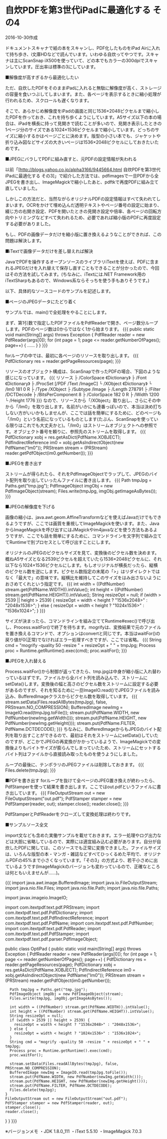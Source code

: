 # 自炊PDFを第3世代iPadに最適化する その4

2016-10-30作成

ドキュメントスキャナで紙の本をスキャンし、PDF化したものをiPad Airに入れて持ち歩き、i文庫HDなどで読んでいます。いわゆる自炊ってやつです。スキャナは主にScanSnap iX500を使っていて、どの本でもカラーの300dpiでスキャンしています。圧出率は標準の3にしています。

■解像度が高すぎるから最適化したい

ただ、自炊したPDFをそのままiPadに入れると無駄に解像度が高く、ストレージの容量を食いつぶしてしまいます。また、各ページを表示するときに縮小処理が行われるため、スクロールも遅くなります。

そこで、あらかじめ解像度をiPadの画面と同じ1536×2048ピクセルまで縮小したPDFを作っておき、これを持ち歩くようにしています。A5サイズ以下の本の場合は、iPadを横長に持って見開きで読むことが多いので、見開き表示したときの1ページ分のサイズである1024×1536ピクセルまで縮小しています。どっちのサイズに縮小するかはページごとに決めます。版型の小さい本でも、ジャケットや折り込み図などサイズの大きいページは1536×2048ピクセルにしておきたいためです。

■JPEGにバラしてPDFに組み直すと、元PDFの設定情報が失われる

以前「[http://blogs.yahoo.co.jp/alpha3166/9445664.html 自炊PDFを第3世代iPadに最適化する その3]」で紹介した方法では、pdfimagesで一旦PDFから全JPEGを書き出し、ImageMagickで縮小したあと、pdftkで再度PDFに組み立て直していました。

しかしこの方法だと、当然ながらオリジナルPDFの設定情報はすべて失われてしまいます。OCRをかけて埋め込んだ透明テキストやページ番号の設定に始まり、綴じ方の右開き設定、PDFを開いたときの見開き設定や倍率、各ページの回転方向やトリミングなどすべて失われるため、必要であれば縮小版のPDFに再度設定する必要がありました。

もし、PDFの画像データだけを縮小版に置き換えるようなことができれば、この問題は解決します。

■iTextで画像データだけを差し替えれば解決

JavaでPDFを操作するオープンソースのライブラリiTextを使えば、PDFに含まれるJPEGだけを入れ替えて保存し直すこともできることが分かったので、今回はその方法を試してみます。(ちなみに、iTextには.NET Framework用のiTextSharpもあるので、Windows系ならそっちを使う手もありそうです。)

以下、具体的なソースコードのサンプルを記述します。

■ページのJPEGデータにたどり着く

サンプルでは、main()で全処理をやることにします。

まず、第1引数で指定したPDFファイルをPdfReaderで開き、ページ数分ループします。PDFのページ数は0からではなく1から始まります。
{{{
  public static void main(String[] args) throws Exception {
    PdfReader reader = new PdfReader(args[0]);
    for (int page = 1; page <= reader.getNumberOfPages(); page++) {
      ……
    }
  }
}}}

forループの中では、最初に各ページのリソースを取り出します。
{{{
      PdfDictionary res = reader.getPageResources(page);
}}}

リソースのオブジェクト構成は、ScanSnapで作ったPDFの場合、下図のような感じになっています。
{{{
リソース
├ /ColorSpace 《Dictionary》
├ /Font 《Dictionary》
├ /ProcSet [/PDF /Text /ImageC]
└ /XObject 《Dictionary》
    └ /Im0 181 0 R
        ├ /Type /XObject
        ├ /Subtype /Image
        ├ /Length 278791
        ├ /Filter /DCTDecode
        ├ /BitsPerComponent 8
        ├ /ColorSpace 182 0 R
        ├ /Width 1200
        └ /Height 1776
}}}
なので、リソースから「/XObject」取り出し、さらにその中から「/Im0」を取り出します。名前がいかにも連番っぽいので、本当は決め打ちしない方がいいかもしませんが、ここでは話を簡単にするために、どのページも「/Im0」という名前になっているものとします(たぶん、ScanSnapを使っている限りはこれでも大丈夫かと)。「/Im0」はストリームオブジェクトへの参照です。オブジェクト番号を頼りに、参照先のストリームを取得します。
{{{
      PdfDictionary xobj = res.getAsDict(PdfName.XOBJECT);
      PdfIndirectReference im0 = xobj.getAsIndirectObject(new PdfName("Im0"));
      PRStream stream = (PRStream) reader.getPdfObject(im0.getNumber());
}}}

■JPEGを書き出す

ストリームが得られたら、それをPdfImageObjectでラップして、JPEGのバイト配列を取り出していったんファイルに書き出します。
{{{
      Path tmpJpg = Paths.get("tmp.jpg");
      PdfImageObject imgObj = new PdfImageObject(stream);
      Files.write(tmpJpg, imgObj.getImageAsBytes());
}}}

■JPEGの解像度を下げる

画像の縮小は、java.awt.geom.AffineTransformなどを使えばJavaだけでもできるようですが、ここでは画質を重視してImageMagickを使います。また、JavaからImageMagickを呼び出すにはJMagickやim4javaなどを使う方法もあるようですが、ここでも話を簡単にするために、コマンドラインを文字列で組み立ててRuntimeで別プロセスとして呼び出すことにします。

オリジナルのJPEGのピクセルサイズを見て、変換後のピクセル数を決めます。概ねA5サイズとなる2539ピクセルを超えていたら1536×2048ピクセルに、それ以下なら1024×1536ピクセルにします。もしオリジナルが横長だったら、縦横のピクセル数を逆にします。ピクセル数指定の末尾の「>」はリダイレクトではなく「最大で」の意味です。縦横比を維持してこのサイズをはみ出さないようにおさめてくれという指定です。
{{{
      int width = ((PdfNumber) stream.get(PdfName.WIDTH)).intValue();
      int height = ((PdfNumber) stream.get(PdfName.HEIGHT)).intValue();
      String resizeOpt = null;
      if (width > 2539 || height > 2539) {
        resizeOpt = width < height ? "1536x2048>" : "2048x1536>";
      } else {
        resizeOpt = width < height ? "1024x1536>" : "1536x1024>";
      }
}}}

サイズが決まったら、コマンドラインを組み立ててRuntime#exec()で呼び出し、Process.waitFor()で終了を待ちます。mogrifyは、変換結果で元のファイルを置き換えるコマンドで、オプションはconvertと同じです。本当はwaitFor()の戻り値が0(正常)でなければエラー処理すべきですが、ここでは省略。
{{{
      String cmd = "mogrify -quality 50 -resize " + resizeOpt + " " + tmpJpg;
      Process proc = Runtime.getRuntime().exec(cmd);
      proc.waitFor();
}}}

■JPEGを入れ替える

Process.waitFor()から制御が返ってきたら、tmp.jpgは中身が縮小版に入れ替わっているはずです。ファイルから全バイト列を読み込んで、ストリームにsetData()します。変換後の幅と高さのピクセル数をストリームに設定する必要があるのですが、それを知るために一旦ImageIO.read()でJPEGファイルを読み込み、BufferedImageクラスからピクセル数を取得しています。
{{{
      stream.setData(Files.readAllBytes(tmpJpg), false, PRStream.NO_COMPRESSION);
      BufferedImage newImg = ImageIO.read(tmpJpg.toFile());
      stream.put(PdfName.WIDTH, new PdfNumber(newImg.getWidth()));
      stream.put(PdfName.HEIGHT, new PdfNumber(newImg.getHeight()));
      stream.put(PdfName.FILTER, PdfName.DCTDECODE);
}}}
ちなみに、BufferedImageからもJPEGのバイト配列を取り出すことができるので、最初はそれをストリームにsetData()していたのですが、どこかでJPEGの再変換がかかっているようで、ImageMagickでの変換後よりもバイトサイズが膨らんでしまっていたため、ストリームにセットするバイト列はファイルから直接読み取ったものを使うようにしました。

ループの最後に、テンポラリのJPEGファイルは削除しておきます。
{{{
      Files.delete(tmpJpg);
}}}

■PDFを書き出す
forループを抜けて全ページのJPEG置き換えが終わったら、PdfStamperを使って結果を書き出します。ここではout.pdfというファイルに書き出しています。
{{{
    FileOutputStream out = new FileOutputStream("out.pdf");
    PdfStamper stamper = new PdfStamper(reader, out);
    stamper.close();
    reader.close();
}}}

PdfStamperとPdfReaderをクローズして変換処理は終わりです。

■サンプルソース全文

import文なども含めた実働サンプルを載せておきます。エラー処理やログ出力などは大胆に省略しているので、実際には適宜組み込む必要があります。自分が自炊したPDFに関しては、このソースでも正常に変換できました。ファイルサイズは、いろんな版型の本・マンガ・雑誌などすべてひっくるめた平均で、オリジナルPDFの45%まで小さくなっています。「その3」の方式より、若干小さめに出ているようです(ImageMagickのバージョンも変わっているので、正確なところは何ともいえませんが……)。

{{{
import java.awt.image.BufferedImage;
import java.io.FileOutputStream;
import java.nio.file.Files;
import java.nio.file.Path;
import java.nio.file.Paths;

import javax.imageio.ImageIO;

import com.itextpdf.text.pdf.PRStream;
import com.itextpdf.text.pdf.PdfDictionary;
import com.itextpdf.text.pdf.PdfIndirectReference;
import com.itextpdf.text.pdf.PdfName;
import com.itextpdf.text.pdf.PdfNumber;
import com.itextpdf.text.pdf.PdfReader;
import com.itextpdf.text.pdf.PdfStamper;
import com.itextpdf.text.pdf.parser.PdfImageObject;

public class OptiPad {
  public static void main(String[] args) throws Exception {
    PdfReader reader = new PdfReader(args[0]);
    for (int page = 1; page <= reader.getNumberOfPages(); page++) {
      PdfDictionary res = reader.getPageResources(page);
      PdfDictionary xobj = res.getAsDict(PdfName.XOBJECT);
      PdfIndirectReference im0 = xobj.getAsIndirectObject(new PdfName("Im0"));
      PRStream stream = (PRStream) reader.getPdfObject(im0.getNumber());

      Path tmpJpg = Paths.get("tmp.jpg");
      PdfImageObject imgObj = new PdfImageObject(stream);
      Files.write(tmpJpg, imgObj.getImageAsBytes());

      int width = ((PdfNumber) stream.get(PdfName.WIDTH)).intValue();
      int height = ((PdfNumber) stream.get(PdfName.HEIGHT)).intValue();
      String resizeOpt = null;
      if (width > 2539 || height > 2539) {
        resizeOpt = width < height ? "1536x2048>" : "2048x1536>";
      } else {
        resizeOpt = width < height ? "1024x1536>" : "1536x1024>";
      }
      String cmd = "mogrify -quality 50 -resize " + resizeOpt + " " + tmpJpg;
      Process proc = Runtime.getRuntime().exec(cmd);
      proc.waitFor();

      stream.setData(Files.readAllBytes(tmpJpg), false, PRStream.NO_COMPRESSION);
      BufferedImage newImg = ImageIO.read(tmpJpg.toFile());
      stream.put(PdfName.WIDTH, new PdfNumber(newImg.getWidth()));
      stream.put(PdfName.HEIGHT, new PdfNumber(newImg.getHeight()));
      stream.put(PdfName.FILTER, PdfName.DCTDECODE);
      Files.delete(tmpJpg);
    }
    FileOutputStream out = new FileOutputStream("out.pdf");
    PdfStamper stamper = new PdfStamper(reader, out);
    stamper.close();
    reader.close();
  }
}
}}}

※バージョンメモ
・JDK 1.8.0_111
・iText 5.5.10
・ImageMagick 7.0.3
